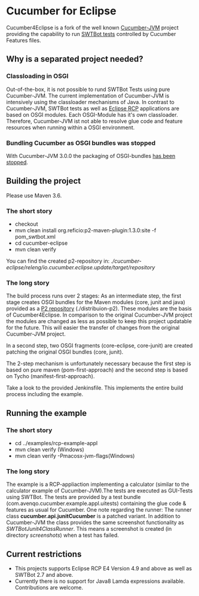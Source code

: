 # Cucumber for Eclipse
Cucumber4Eclipse is a fork of the well known [Cucumber-JVM](https://github.com/cucumber/cucumber-jvm) project providing the capability to run [SWTBot tests](https://www.eclipse.org/swtbot/) controlled by Cucumber Features files.

## Why is a separated project needed?
### Classloading in OSGI
Out-of-the-box, it is not possible to rund SWTBot Tests using pure Cucumber-JVM. The current implementation of Cucumber-JVM is intensively using the classloader mechanisms of Java.
In contrast to Cucumber-JVM, SWTBot tests as well as [Eclipse RCP](https://wiki.eclipse.org/Rich_Client_Platform) applications are based on OSGI modules. Each OSGI-Module has it's own classloader. Therefore, Cucumber-JVM ist not able to resolve glue code and feature resources when running within a OSGI environment.

### Bundling Cucumber as OSGI bundles was stopped
With Cucumber-JVM 3.0.0 the packaging of OSGI-bundles [has been stopped](https://github.com/cucumber/cucumber/issues/412).

## Building the project
Please use Maven 3.6.

### The short story
* checkout
* mvn clean install org.reficio:p2-maven-plugin:1.3.0:site -f pom_swtbot.xml
* cd cucumber-eclipse
* mvn clean verify

You can find the created p2-repository in: 
*./cucumber-eclipse/releng/io.cucumber.eclipse.update/target/repository*

### The long story
The build process runs over 2 stages:
As an intermediate step, the first stage creates OSGI bundles for the Maven modules (core, junit and java) provided as a [P2 repository](https://www.eclipse.org/equinox/p2/) (./distribuion-p2). These modules are the basis of Cucumber4Eclipse. In comparison to the original Cucumber-JVM project the modules are changed as less as possible to keep this project updatable for the future. This will easier the transfer of changes from the original Cucumber-JVM project.

In a second step, two OSGI fragments (core-eclipse, core-junit) are created patching the original OSGI bundles (core, junit).

The 2-step mechanism is unfortunately necessary because the first step is based on pure maven (pom-first-approach) and the second step is based on Tycho (manifest-first-approach).

Take a look to the provided Jenkinsfile. This implements the entire build process including the example.

## Running the example
### The short story
* cd ../examples/rcp-example-appl
* mvn clean verify (Windows)
* mvn clean verify -Pmacosx-jvm-flags(Windows)

### The long story
The example is a RCP-appliaction implementing a calculator (similar to the calculator example of Cucumber-JVM).The tests are executed as GUI-Tests using SWTBot.
The tests are provided by a test bundle (com.avenqo.cucumber.example.appl.uitests) containing the glue code & features as usual for Cucumber.
One note regarding the runner: The runner class **cucumber.api.junitCucumber** is a patched variant. In addition to Cucumber-JVM the class provides the same screenshot functionality as *SWTBotJunit4ClassRunner*. This means a screenshot is created (in directory *screenshots*) when a test has failed.

## Current restrictions
* This projects supports Eclipse RCP E4 Version 4.9 and above as well as SWTBot 2.7 and above.
* Currently there is no support for Java8 Lamda expressions available. Contributions are welcome.
